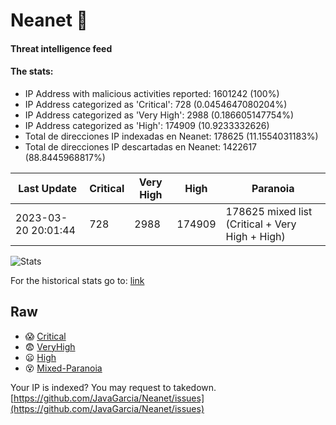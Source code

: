 # Neanet :hocho:
#### Threat intelligence feed
#### The stats:

- IP Address with malicious activities reported: 1601242 (100%)
- IP Address categorized as 'Critical':  728 (0.0454647080204%)
- IP Address categorized as 'Very High':  2988 (0.186605147754%)
- IP Address categorized as 'High':  174909 (10.9233332626)
- Total de direcciones IP indexadas en Neanet:  178625 (11.1554031183%)
- Total de direcciones IP descartadas en Neanet:  1422617 (88.8445968817%)

| Last Update | Critical | Very High | High | Paranoia |
| --- | --- | --- | --- | --- |
| 2023-03-20 20:01:44 | 728 | 2988 | 174909 | 178625 mixed list (Critical + Very High + High)|

![Stats](https://docs.google.com/spreadsheets/d/e/2PACX-1vSnaNMIXVabIpDJjufMlzH7poXnshF3mgd8Is1g9ytUEzVsP5my4Trn8f-xkoLLQ38xpL3HtmUexLo6/pubchart?oid=501124687&format=image)

For the historical stats go to: [link](/stats.csv)
## Raw
- :scream: [Critical](https://raw.githubusercontent.com/JavaGarcia/Neanet/master/blacklists/neanet_critical.txt)
- :fearful: [VeryHigh](https://raw.githubusercontent.com/JavaGarcia/Neanet/master/blacklists/neanet_veryHigh.txtt)
- :frowning: [High](https://raw.githubusercontent.com/JavaGarcia/Neanet/master/blacklists/neanet_high.txt)
- :dizzy_face: [Mixed-Paranoia](https://raw.githubusercontent.com/JavaGarcia/Neanet/master/blacklists/neanet_all.txt)


Your IP is indexed? You may request to takedown. [https://github.com/JavaGarcia/Neanet/issues](https://github.com/JavaGarcia/Neanet/issues)




















































































































































































































































































































































































































































































































































































































































































































































































































































































































































































































































































































































































































































































































































































































































































































































































































































































































































































































































































































































































































































































































































































































































































































































































































































































































































































































































































































































































































































































































































































































































































































































































































































































































































































































































































































































































































































































































































































































































































































































































































































































































































































































































































































































































































































































































































































































































































































































































































































































































































































































































































































































































































































































































































































































































































































































































































































































































































































































































































































































































































































































































































































































































































































































































































































































































































































































































































































































































































































































































































































































































































































































































































































































































































































































































































































































































































































































































































































































































































































































































































































































































































































































































































































































































































































































































































































































































































































































































































































































































































































































































































































































































































































































































































































































































































































































































































































































































































































































































































































































































































































































































































































































